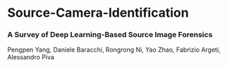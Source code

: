 # Source-Camera-Identification

### A Survey of Deep Learning-Based Source Image Forensics

Pengpen Yang, Daniele Baracchi, Rongrong Ni, Yao Zhao, Fabrizio Argeti, Alessandro Piva
